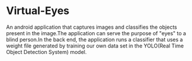# Virtual-Eyes
An android application that captures images and classifies the objects present in the image.The application can serve the purpose of "eyes" to a blind person.In the back end, the application runs a classifier that uses a weight file generated by training our own data set in the YOLO(Real Time Object Detection System) model.
